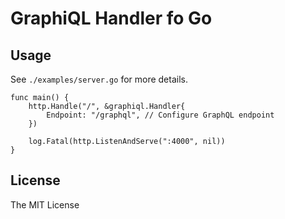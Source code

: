 # GraphiQL Handler fo Go

## Usage

See `./examples/server.go` for more details.

```
func main() {
	http.Handle("/", &graphiql.Handler{
		Endpoint: "/graphql", // Configure GraphQL endpoint
	})

	log.Fatal(http.ListenAndServe(":4000", nil))
}
```

## License

The MIT License

